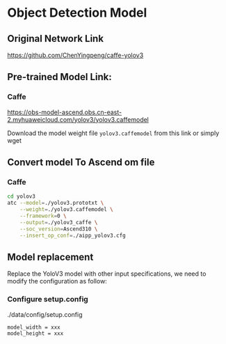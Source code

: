 # Object Detection Model

## Original Network Link

https://github.com/ChenYingpeng/caffe-yolov3

## Pre-trained Model Link:

### Caffe

https://obs-model-ascend.obs.cn-east-2.myhuaweicloud.com/yolov3/yolov3.caffemodel

Download the model weight file ``yolov3.caffemodel`` from this link or simply wget

## Convert model To Ascend om file

### Caffe
```bash
cd yolov3
atc --model=./yolov3.prototxt \
    --weight=./yolov3.caffemodel \
    --framework=0 \
    --output=./yolov3_caffe \
    --soc_version=Ascend310 \
    --insert_op_conf=./aipp_yolov3.cfg
```

## Model replacement

Replace the YoloV3 model with other input specifications, we need to modify the configuration as follow:

### Configure setup.config
./data/config/setup.config
```bash
model_width = xxx
model_height = xxx
```